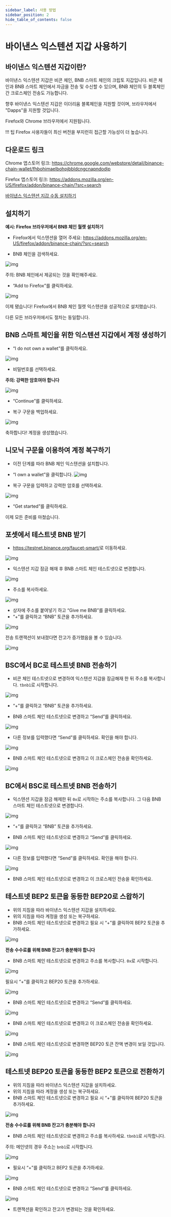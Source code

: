 ```yaml
---
sidebar_label: 사용 방법
sidebar_position: 2
hide_table_of_contents: false
---
```


# 바이낸스 익스텐션 지갑 사용하기

## 바이낸스 익스텐션 지갑이란?
바이낸스 익스텐션 지갑은 비콘 체인, BNB 스마트 체인의 크립토 지갑입니다. 비콘 체인과 BNB 스마트 체인에서 자금을 전송 및 수신할 수 있으며, BNB 체인의 두 블록체인 간 크로스체인 전송도 가능합니다.

향후 바이낸스 익스텐션 지갑은 이더리움 블록체인을 지원할 것이며, 브라우저에서 "Dapps"을 지원할 것입니다.

Firefox와 Chrome 브라우저에서 지원됩니다.

!!! 팁
		Firefox 사용자들이 최신 버전을 부지런히 접근할 가능성이 더 높습니다.

## 다운로드 링크

Chrome 앱스토어 링크: <https://chrome.google.com/webstore/detail/binance-chain-wallet/fhbohimaelbohpjbbldcngcnapndodjp>

Firefox 앱스토어 링크: <https://addons.mozilla.org/en-US/firefox/addon/binance-chain/?src=search>

[바이낸스 익스텐션 지갑 수동 설치하기](manual.md)


## 설치하기

**예시: Firefox 브라우저에서 BNB 체인 월렛 설치하기**

* Firefox에서 익스텐션을 열어 주세요: <https://addons.mozilla.org/en-US/firefox/addon/binance-chain/?src=search>

* BNB 체인을 검색하세요.

![img](https://lh5.googleusercontent.com/ks5BM5SBqrjbDWdbGhsKymWvuLIJina_JZ4lo_j-skzhnFXvF8laumgJpl8nCv7XC_2Z6bwOhrt7v-oHLXv-eHNLlfY_9qSiQWyiyWuDlN8XKfc329MgTiyUpq9D8K562nH_zdkS)

주의: BNB 체인에서 제공되는 것을 확인해주세요.


* “Add to Firefox”를 클릭하세요.

![img](https://lh4.googleusercontent.com/BxNDhV2jxT9B7D8cbS7Fh8XY1TVeh_45Sm18xn_sBCTSUGtQzFI086TBS61QHXquLxmikpSpILOAlpE-azn9EWgdwU0kraW1VrCbjqXK8liCylFw_IBfyW40yOk5aNCX34oRi_sX)

이제 됐습니다! Firefox에서 BNB 체인 월렛 익스텐션을 성공적으로 설치했습니다.


다른 모든 브라우저에서도 절차는 동일합니다.
## BNB 스마트 체인을 위한 익스텐션 지갑에서 계정 생성하기

* “I do not own a wallet”를 클릭하세요.

![img](https://lh6.googleusercontent.com/qmWsS5xLoF-qpk_3IBeE21vkt20lM0Ew7Wen_TGdgANw-2WEEvfNEqCibw2sUlt9YMS-m7A5iebwpXP40LlJwkXb8vOv8D8BGQcghn7E4CvHOjib1b4NQjaMRHLHit6hH6YVE9cc)

* 비밀번호를 선택하세요.

**주의: 강력한 암호여야 합니다**

![img](https://lh4.googleusercontent.com/sYV31JuMNYBK1OoqNwaxp3wRovbeLfkFtRle0_cfBeJMb1vyL3wKRKnp8420PZZKS0PLQrs89w6RJtUYCa3z1UAzZDSvf1FQT5bTOJaFowuYOHCuCNauQ41v8yk9dKlsuwkOssed)

* “Continue”를 클릭하세요.

* 복구 구문을 백업하세요.

![img](https://lh3.googleusercontent.com/n2FtIpBGm0rfQC1WHDUbL44LhT6VVizzV4uBhzOkFCblCIXFdOISvy-OzCF5rEeU6q0suuW8Z6noqgYWW5_u8AU7mjat3ayEzU031SLjULoFSh0pdQOO_spRwGfqBEbSl8TIVOfa)

축하합니다! 계정을 생성했습니다.


## 니모닉 구문을 이용하여 계정 복구하기

* 이전 단계를 따라 BNB 체인 익스텐션을 설치합니다.
* “I own a wallet”을 클릭합니다.
![img](https://lh5.googleusercontent.com/WvqszPDj6yhnt4KhB9VNHQrpR3C4lcIvOnBvZE4BslWsl0fmFbjM0f8dcK1sBFPI8OSt-8RGbk7X7pEdbci7P4RCl0rOoN4_5ce-qbfXj0BnGjSj160oDZ4ObvhljeTn8c4hZmnm)

* 복구 구문을 입력하고 강력한 암호를 선택하세요.

![img](https://lh3.googleusercontent.com/VQbiCEcUSQyyHxcP0rR1FodhZcYBqaXMRpYsFy11NCJFzbtgpdewW6FCoazF1f7KiGaqMnOhL2LoEFvep5HXsJrh7VXjFuu6Qo3s1kI_3feKbOfudQS8q1GjfWSJJygTSsxGmBx5)

* “Get started”를 클릭하세요.

이제 모든 준비를 마쳤습니다.

## 포셋에서 테스트넷 BNB 받기

* <https://testnet.binance.org/faucet-smart/>로 이동하세요.

![img](https://lh6.googleusercontent.com/Q1uDI7LH2lZXvew9selrT5NzL7wKKPtvEnQlPB4mEZW46xb-fphq_Azi9EouvzYKx3IudqwppX6Pai2oFzGlyuJrOvLYlPnZySl2AmHPhpBMeIgEag4sdK_QkycMB826O95tqNQv)

* 익스텐션 지갑 잠금 해재 후 BNB 스마트 체인 테스트넷으로 변경합니다.

![img](https://lh6.googleusercontent.com/RolgUaF7n1Gxh8FV7_oUqJ4Fgx0cjRob9LPn4jMMS9yGrbZ15ssPo1rsrPpavy8VVooM0Rqr3dDh00Om5C3OvMN-D2s4nhBub6dIJBhtuod6ZCQ0j8fWFGZ0WUOQQXBDOScaap98)

* 주소를 복사하세요.

![img](https://lh3.googleusercontent.com/4h1Wh2lAYXDOe2j6pxqK97jAmY_RtDr2Uzosc4ZabwcGkRIHC_sbY2wO3MhZu-7mHel5XBIOFeDkjpPVmrJ3z7WNKKFQE73mO4ugIHhQm-AQa6TCV8rgtzoj81HL_Gg7PVFZscIY)

* 상자에 주소를 붙여넣기 하고 “Give me BNB”를 클릭하세요.
* “+”를 클릭하고 “BNB” 토큰을 추가하세요.

![img](https://lh5.googleusercontent.com/5NuQ64U7VodRM815S-2EEElre-ox0CMWuKpTHeXfbI5R7kYwUO_nSqoyrcRukrZf5fR5HsZD9E2ZGggMPcvlewNpmFSNelT26gXkuoQdN6W9Xl69ofvCbrsNB38ivKFBZamQAUgN)

전송 트랜잭션이 보내졌다면 잔고가 증가했음을 볼 수 있습니다.

![img](https://lh6.googleusercontent.com/RTAOcHcPxUIthhOLlHHJ1_wrFnvmZvbZ4DJUvpNR453E4mnWWRjHLBEABMTZZdSQGYMktX5eXJPOIt7iEijMsbmMJBEL29RAShDBD8ZRIDiCnXpfwi741DM7-XiDDyJO4uiLHyNL)

## BSC에서 BC로 테스트넷 BNB 전송하기
* 비콘 체인 테스트넷으로 변경하여 익스텐션 지갑을 잠금해재 한 뒤 주소를 복사합니다. `tbnb1`로 시작합니다.

![img](https://lh3.googleusercontent.com/K5w_Mbk4rT9Az6eIY130MHaj_ZCicU4Tp3w93z40dtrGdzwFCMZ5qAfwytI5PY_TdztTPrK5WPAf1uHM5ej-1YdEWu7GtVgghRBub1KSf0e63tgi1L-4MkwPBG3pG0SDYHfMpt_J)

* “+”를 클릭하고 “BNB” 토큰을 추가하세요.

* BNB 스마트 체인 테스트넷으로 변경하고 “Send”를 클릭하세요.

![img](https://lh5.googleusercontent.com/nD5EwfFWmqRuHK21u5D5bcVg2MkXHa-OrAX-rhGMKQQmEGxgLLh57-zVdx4WnAYIUbCjAYaStt0PYt-gthrHK_hsWW0jAh34xOT2maf1skY3Dvy0-vAlaAjred96UihBabkglDMZ)

* 다른 정보를 입력했다면 “Send"를 클릭하세요. 확인을 해야 합니다.

![img](https://lh5.googleusercontent.com/zPPVgR5I9s6cQPYfDbBU9E5Ddr5VtBhWt7iyHHE7IUEvaa5sTIMEA79VEGD-DHJJyrnJO-28m3QiVxrmSh82oCFnfjA63lpk-M1mQsdQ3aeTUskla0u8bpDNI3J0oLOFYa5Ahbr4)

* BNB 스마트 체인 테스트넷으로 변경하고 이 크로스체인 전송을 확인하세요.

![img](https://lh3.googleusercontent.com/4PMk41qA7tXxRes-0Oc12A28U_W7JZHQAlJ9WW5njdGcozY8njSVEuPeZzTRt1xfRpiXPUZiea6ES74DQyjnyZNzjPw9NJhL_QNXvSMPich2o54MlbXVgoMJHaMx66xVpqm-2XAu)


## BC에서 BSC로 테스트넷 BNB 전송하기

* 익스텐션 지갑을 잠금 해제한 뒤 `0x`로 시작하는 주소를 복사합니다. 그 다음 BNB 스마트 체인 테스트넷으로 변경합니다.

![img](https://lh3.googleusercontent.com/kidAixmzNbNt_ujj0BQqZdZ4ZBXdEkxJLSVIOsWnWxZGOeXUJBjhxYsLlxH6VSQWxNX-dzqBFhqXSW3zmshkL99QYcVxIFGxw6tF7xF9ffXZPMPKnXlt0sWCKvPV6RMJWHSx1H0O)

* “+”를 클릭하고 “BNB” 토큰을 추가하세요.


* BNB 스마트 체인 테스트넷으로 변경하고 “Send”를 클릭하세요.

![img](https://lh3.googleusercontent.com/JuCCpF4-U2FBHIZEIcwf7DNsCBA_RavVtmSX1dRe-thAL3FSm__Maf27aVkEIxaCQ28hl17NEYthBKyAWLJT72NMZ0Lkxzt7AIcVEuej2KDaKzT6ElR-wv_DTy1ip6MKfQk0-U7-)

* 다른 정보를 입력했다면 “Send"를 클릭하세요. 확인을 해야 합니다.

![img](https://lh4.googleusercontent.com/Ab98BfFApDok7qZdHAerglPc-vEYAKdEa2K-04CBdNfaQy8fE2CiJ_1sRjophAqsAt8p9c3CxA5IAGuhnPjJuZqotCq8zPRUkoEpB2tQir1nneBopVGNSNKlzq4wRVmSrfuQEZFw")

* BNB 스마트 체인 테스트넷으로 변경하고 이 크로스체인 전송을 확인하세요.

## 테스트넷 BEP2 토큰을 동등한 BEP20로 스왑하기

* 위의 지침을 따라 바이낸스 익스텐션 지갑을 설치하세요.
* 위의 지침을 따라 계정을 생성 또는 복구하세요.
* BNB 스마트 체인 테스트넷으로 변경하고 필요 시 “+”를 클릭하여 BEP2 토큰을 추가하세요.

![img](https://lh5.googleusercontent.com/P9NrmUZF4yC0_G_KgSuqCtLq3Q0GLw6ZBfyYwBn6f6HFqTxOcER2wChJJtZvAkF8QsEJz9AxN6Ixi2oqlJEHKsig-KTz3qUIAi8Kt7TfhyPalMMzO7Yh3btfyVLMm9MNCcA1bXYL)

**전송 수수료를 위해 BNB 잔고가 충분해야 합니다**

* BNB 스마트 체인 테스트넷으로 변경하고 주소를 복사합니다. `0x`로 시작합니다.

![img](https://lh3.googleusercontent.com/kidAixmzNbNt_ujj0BQqZdZ4ZBXdEkxJLSVIOsWnWxZGOeXUJBjhxYsLlxH6VSQWxNX-dzqBFhqXSW3zmshkL99QYcVxIFGxw6tF7xF9ffXZPMPKnXlt0sWCKvPV6RMJWHSx1H0O)

필요시 “+”를 클릭하고 BEP20 토큰을 추가하세요.

![img](https://lh5.googleusercontent.com/fW06aH1A5_7P93r8zSp4kgs5Us1AqYHvnfs6sRxg6aCLsQ7u9Ht_z6zLSExGjbr6J-D0vOmDWXghw544WhaNnkTP-nDAO3TFou5g_WYVvp7nOSrNX7w15PmvmZLyHkhBzLW_i-xi)

* BNB 스마트 체인 테스트넷으로 변경하고 “Send”를 클릭하세요.

![img](https://lh5.googleusercontent.com/OHYhS0DdJsg6Jt_E-qRrPOxgDi_VMwXlRYVD8OVTrr1w5kwubse2boOfffWpl8PjP15j_h0atYB4O1GEQqNGCFzoKcoRSgmdMgAYQPazoe_I7X6gilZazMqqIGntSz9rz6j47DGk)

* BNB 스마트 체인 테스트넷으로 변경하고 이 크로스체인 전송을 확인하세요.

![img](https://lh6.googleusercontent.com/gcaynPouCk8R0cRFo10i6tXUp8yVO3N1MB9ihJvo-NmO0i8PWae1Vz83O5i8cAIbuoZ1PIO_8de6PrxtUA3mix3FdxWZePH4KZt4_-Uwr64CZWyJog5d1iYcNgwHp_RumNOGc7B4)

* BNB 스마트 체인 테스트넷으로 변경하면 BEP20 토큰 잔액 변경이 보일 것입니다.

![img](https://lh5.googleusercontent.com/ThOnhoHRzITPpIqfYOj6_Q0NHGSmVXMqmJ11SPjcvVqEzHZ6vcWpxyb9jILtnJ9GxAFDz527jCapq64-8N8l_aqMU1phv2MoAmTIKb1Nse7NjzhFRhdiyObk1mZBb7YQbq7ZkqTV)

## 테스트넷 BEP20 토큰을 동등한 BEP2 토큰으로 전환하기

* 위의 지침을 따라 바이낸스 익스텐션 지갑을 설치하세요.
* 위의 지침을 따라 계정을 생성 또는 복구하세요.
* BNB 스마트 체인 테스트넷으로 변경하고 필요 시 “+”를 클릭하여 BEP20 토큰을 추가하세요.

![img](https://lh5.googleusercontent.com/fW06aH1A5_7P93r8zSp4kgs5Us1AqYHvnfs6sRxg6aCLsQ7u9Ht_z6zLSExGjbr6J-D0vOmDWXghw544WhaNnkTP-nDAO3TFou5g_WYVvp7nOSrNX7w15PmvmZLyHkhBzLW_i-xi)

**전송 수수료를 위해 BNB 잔고가 충분해야 합니다**

* BNB 스마트 체인 테스트넷으로 변경하고 주소를 복사하세요. `tbnb1`로 시작합니다.

주의: 메인넷의 경우 주소는 `bnb1`로 시작합니다.

![img](https://lh4.googleusercontent.com/kJnKr2dRtAvvMjjQIaMMq3JN9-ljqXjTaLq00u66UgisISIayIUsv1N01GjCbk9Z07WQUruToHX6pCb_dnYGDeP2NKTLbScnFFC317voNd6RTV-MDHAfMHorm8VCMyPKIK8YAEwS)

* 필요시 “+”를 클릭하고 BEP2 토큰을 추가하세요.

![img](https://lh5.googleusercontent.com/P9NrmUZF4yC0_G_KgSuqCtLq3Q0GLw6ZBfyYwBn6f6HFqTxOcER2wChJJtZvAkF8QsEJz9AxN6Ixi2oqlJEHKsig-KTz3qUIAi8Kt7TfhyPalMMzO7Yh3btfyVLMm9MNCcA1bXYL)


* BNB 스마트 체인 테스트넷으로 변경하고 “Send”를 클릭하세요.

![img](https://lh6.googleusercontent.com/m-lXjzWHuiVteM0n0ukSmMCxHm7XSQtO8wJ0LMXMUYL6spDObSmgbN7zoBVuc0hrhBL2mQ1C3GhBvzHpnHYoP_mbOcKSYtZZojQ46R5-2QA_ULXMPlmHyqXcg1Ht_M8Ix0xdUxJb)


* 트랜잭션을 확인하고 잔고가 변경되는 것을 확인하세요.
